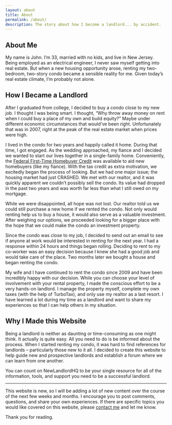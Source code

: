 ```yaml
---
layout: about
title: About
permalink: /about/
description: The story about how I become a landlord... by accident.
---
```


## About Me

My name is John. I’m 33, married with no kids, and live in New Jersey. Being employed as an electrical engineer, I never saw myself getting into real estate. But when a new housing opportunity arose, renting my two-bedroom, two-story condo became a sensible reality for me. Given today’s real estate climate, I’m probably not alone.

## How I Became a Landlord

After I graduated from college, I decided to buy a condo close to my new job. I thought I was being smart. I thought, “Why throw away money on rent when I could buy a place of my own and build equity?” Maybe under different economic circumstances that would’ve been right. Unfortunately that was in 2007, right at the peak of the real estate market when prices were high.

I lived in the condo for two years and happily called it home. During that time, I got engaged. As the wedding approached, my fiance and I decided we wanted to start our lives together in a single-family home. Conveniently, the [Federal First-Time Homebuyer Credit][1] was available to aid new homebuyers (like my fiance). With the tax credit as extra motivation, we excitedly began the process of looking. But we had one major issue; the housing market had just CRASHED. We met with our realtor, and it was quickly apparent we couldn’t possibly sell the condo. Its value had dropped in the past two years and was worth far less than what I still owed on my mortgage.

While we were disappointed, all hope was not lost. Our realtor told us we could still purchase a new home if we rented the condo. Not only would renting help us to buy a house, it would also serve as a valuable investment. After weighing our options, we proceeded looking for a bigger place with the hope that we could make the condo an investment property.

Since the condo was close to my job, I decided to send out an email to see if anyone at work would be interested in renting for the next year. I had a response within 24 hours and things began rolling. Deciding to rent to my co-worker was an easy decision because I knew she had a good job and would take care of the place. Two months later we bought a house and began renting the condo.

My wife and I have continued to rent the condo since 2009 and have been incredibly happy with our decision. While you can choose your level of involvement with your rental property, I made the conscious effort to be a very hands-on landlord. I manage the property myself, complete my own taxes (with the help of TurboTax), and only use my realtor as a last resort. I have learned a lot during my time as a landlord and want to share my experiences so that I can help others in my situation.

<!-- Quick Adsense WordPress Plugin: http://quicksense.net/ -->

<div style="float:none;margin:10px 0 10px 0;text-align:center;">
</div>

## Why I Made this Website

Being a landlord is neither as daunting or time-consuming as one might think. It actually is quite easy. All you need to do is be informed about the process. When I started renting my condo, it was hard to find references for landlords &#8211; particularly those new to it all. I decided to create this website to help guide new and prospective landlords and establish a forum where we can learn from one another.

You can count on NewLandlordHQ to be your single resource for all of the information, tools, and support you need to be a successful landlord.

* * *

This website is new, so I will be adding a lot of new content over the course of the next few weeks and months. I encourage you to post comments, questions, and share your own experiences. If there are specific topics you would like covered on this website, please [contact me][2] and let me know.

Thank you for reading.

<div style="font-size:0px;height:0px;line-height:0px;margin:0;padding:0;clear:both">
</div>

 [1]: http://www.irs.gov/newsroom/article/0,,id=204671,00.html
 [2]: http://twitter.com/newlandlordhq "contact me"
